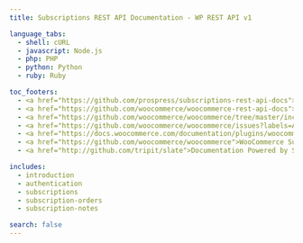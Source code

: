 ```yaml
---
title: Subscriptions REST API Documentation - WP REST API v1

language_tabs:
  - shell: cURL
  - javascript: Node.js
  - php: PHP
  - python: Python
  - ruby: Ruby

toc_footers:
  - <a href="https://github.com/prospress/subscriptions-rest-api-docs">Contributing to WCS REST API Docs</a>
  - <a href="https://github.com/woocommerce/woocommerce-rest-api-docs">Contributing to WC REST API Docs</a>
  - <a href="https://github.com/woocommerce/woocommerce/tree/master/includes/api">WC REST API Source on GitHub</a>
  - <a href="https://github.com/woocommerce/woocommerce/issues?labels=API&amp;page=1&amp;state=open">WC REST API Issues</a>
  - <a href="https://docs.woocommerce.com/documentation/plugins/woocommerce/woocommerce-extensions/woocommerce-subscriptions/">Subscriptions Documentation</a>
  - <a href="https://github.com/woocommerce/woocommerce">WooCommerce Subscriptions</a>
  - <a href="http://github.com/tripit/slate">Documentation Powered by Slate</a>

includes:
  - introduction
  - authentication
  - subscriptions
  - subscription-orders
  - subscription-notes

search: false
---
```

